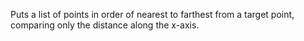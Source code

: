 Puts a list of points in order of nearest to farthest from a target point, comparing only the distance along the x-axis.
